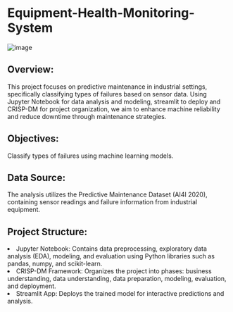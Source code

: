 # Equipment-Health-Monitoring-System
![image](https://github.com/Vijay-glitch495/Equipment-Health-Monitoring-System/assets/108282191/0ef3bea5-4e99-4184-9f19-4a32652dd4ab)

## Overview:
This project focuses on predictive maintenance in industrial settings, specifically classifying types of failures based on sensor data. Using Jupyter Notebook for data analysis and modeling, streamlit to deploy and CRISP-DM for project organization, we aim to enhance machine reliability and reduce downtime through maintenance strategies.

## Objectives:
Classify types of failures using machine learning models.

## Data Source:
   The analysis utilizes the Predictive Maintenance Dataset (AI4I 2020), containing sensor readings and failure information from industrial equipment.

## Project Structure:
<li>Jupyter Notebook: Contains data preprocessing, exploratory data analysis (EDA), modeling, and evaluation using Python libraries such as pandas, numpy, and scikit-learn.</li>
<li>CRISP-DM Framework: Organizes the project into phases: business understanding, data understanding, data preparation, modeling, evaluation, and deployment.</li>
<li>Streamlit App: Deploys the trained model for interactive predictions and analysis.</li>

